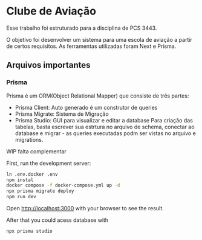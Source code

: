 # Clube de Aviação 
Esse trabalho foi estruturado para a disciplina de PCS 3443. 

O objetivo foi desenvolver um sistema para uma escola de aviação a partir de certos requisitos. 
As ferramentas utilizadas foram Next e Prisma.

## Arquivos importantes
### Prisma
Prisma é um ORM(Object Relational Mapper) que consiste de três partes: 
* Prisma Client: Auto generado é um construtor de queries
* Prisma Migrate: Sistema de Migração
* Prisma Studio: GUI para visualizar e editar a database
Para criação das tabelas, basta escrever sua estrtura no arquivo de schema, conectar ao database e migrar - as queries executadas podm ser vistas no arquivo e migrations.

WIP falta complementar

First, run the development server:

```bash
ln .env.docker .env
npm instal
docker compose -f docker-compose.yml up -d
npx prisma migrate deploy
npm run dev
```

Open [http://localhost:3000](http://localhost:3000) with your browser to see the result.

After that you could acess database with
```
npx prisma studio
```
